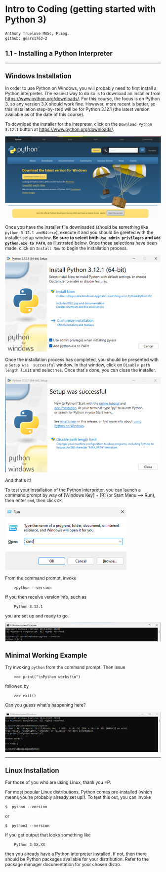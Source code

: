 # Intro to Coding (getting started with Python 3)

    Anthony Truelove MASc, P.Eng.
    github: gears1763-2


## 1.1 - Installing a Python Interpreter

--------


## Windows Installation

In order to use Python on Windows, you will probably need to first install a Python 
interpreter. The easiest way to do so is to download an installer from
<https://www.python.org/downloads/>. For this course, the focus is on Python 3, so 
any version 3.X should work fine. However, more recent is better, so this installation 
step-by-step will be for Python 3.12.1 (the latest version available as of the date of
this course).

To download the installer for the intepreter, click on the `Download Python 3.12.1`
button at <https://www.python.org/downloads/>.

![Python_Windows_download](Python_Windows_download.png)

Once you have the installer file downloaded (should be something like
`python-3.12.1-amd64.exe`), execute it and you should be greeted with the installer 
setup window. **Be sure to select both `Use admin privileges` and
`Add python.exe to PATH`**, as illustrated below. Once those selections have been made,
click on `Install Now` to begin the installation process.

![Python_Windows_installer1](Python_Windows_installer1.png)

Once the installation process has completed, you should be presented with a `Setup was 
successful` window.  In that window, click on `Disable path length limit` and select 
`Yes`. Once that's done, you can close the installer.

![Python_Windows_installer2](Python_Windows_installer2.png)

And that's it!

To test your installation of the Python interpreter, you can launch a command prompt by
way of [Windows Key] + [R] (or Start Menu --> Run), then enter `cmd`, then click `OK`.

![Python_Windows_cmd](Python_Windows_cmd.png)

From the command prompt, invoke

        >python --version

If you then receive version info, such as

        Python 3.12.1

you are set up and ready to go.

![Python_Windows_interpreter_test](Python_Windows_interpreter_test.png)

## Minimal Working Example

Try invoking `python` from the command prompt. Then issue

        >>> print("\nPython works!\n")

followed by

        >>> exit()

Can you guess what's happening here?

![Python_Windows_MWE](Python_Windows_MWE.png)

--------


## Linux Installation

For those of you who are using Linux, thank you =P.  

For most popular Linux distributions, Python comes pre-installed (which means you're 
probably already set up!). To test this out, you can invoke

    $  python --version

or

    $  python3 --version

If you get output that looks something like

        Python 3.XX.XX

then you already have a Python interpreter installed. If not, then there should be 
Python packages available for your distribution. Refer to the package manager 
documentation for your chosen distro.
